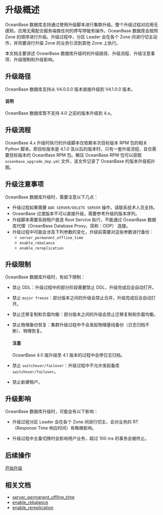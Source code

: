 # 升级概述

OceanBase 数据库支持通过使用升级脚本进行集群升级。整个升级过程对应用无感知，应用无需配合服务端做任何的停写停服务操作。OceanBase 数据库会按照 Zone 的顺序进行升级。升级过程中，分区 Leader 会在各个 Zone 间进行切主动作，并将要进行升级 Zone 的业务引流到其他 Zone 上执行。

本文档主要讲述 OceanBase 数据库升级时的升级路径、升级流程、升级注意事项、升级限制和升级影响。

## 升级路径

OceanBase 数据库支持从 V4.0.0.0 版本直接升级到 V4.1.0.0 版本。

<main id="notice" type='explain'>
  <h4>说明</h4>
  <p>OceanBase 数据库暂不支持 4.0 之前的版本升级到 4.x。</p>
</main>

## 升级流程

OceanBase 4.x 升级时执行的升级脚本仅依赖本次目标版本 RPM 包的相关 Python 脚本。即目标版本是 4.1.0 及以后的版本时，只有一套升级流程，且仅需要目标版本的 OceanBase RPM 包。解压 OceanBase RPM 包可以获取 `oceanbase_upgrade_dep.yml` 文件，该文件记录了 OceanBase 的版本升级拓扑图。

## 升级注意事项

OceanBase 数据库升级时，需要注意以下几点：

* 升级过程如果需要 `ADD SERVER/DELETE SERVER` 操作，请联系技术人员支持。
* OceanBase 过渡版本不可以直接升级，需要参考升级的版本序列。
* 升级脚本需要系统租户直连 Root Service 执行，不能通过 OceanBase 数据库代理（OceanBase Database Proxy，简称：ODP） 连接。
* 升级过程中可能会涉及下列参数的变化，升级前需要对这些参数进行备份：
  * `server_permanent_offline_time`
  * `enable_rebalance`
  * `enable_rereplication`

## 升级限制

OceanBase 数据库升级时，有如下限制：

* 禁止 DDL：升级过程中的部分阶段需要禁止 DDL，升级完成后会自动打开。
* 禁止 `major freeze`：部分版本之间的升级会禁止合并，升级完成后会自动打开。
* 禁止迁移复制和负载均衡：部分版本之间的升级会禁止迁移复制和负载均衡。
* 禁止物理备份恢复：集群升级过程中不会发起物理基线备份（日志归档不断）、物理恢复。

    <main id="notice" type='notice'>
      <h4>注意</h4>
      <p>OceanBase 4.0 版升级至 4.1 版本的过程中会停日志归档。</p>
    </main>

* 禁止 `switchover/failover`：升级过程中不允许发起备库 `switchover/failover`。
* 禁止新建租户。

## 升级影响

OceanBase 数据库升级时，可能会有以下影响：

* 升级过程分区 Leader 会在各个 Zone 间进行切主，会对业务的 RT（Response Time 响应时间）有略微影响。

* 升级过程中主备切换时会影响用户业务，超过 100 ms 的事务会被终止。

## 后续操作

[开始升级](2.start-upgrade.md)

## 相关文档

* [server_permanent_offline_time](../../../../5.system-reference/1.system-configuration-items/3.cluster-level-configuration-items/190.server_permanent_offline_time.md)
* [enable_rebalance](../../../../5.system-reference/1.system-configuration-items/3.cluster-level-configuration-items/79.enable_rebalance.md)
* [enable_rereplication](../../../../5.system-reference/1.system-configuration-items/3.cluster-level-configuration-items/82.enable_rereplication.md)
